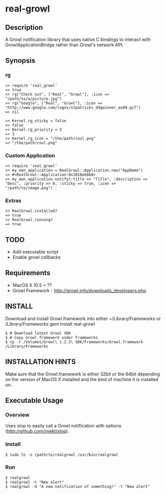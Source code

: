 real-growl
==========

Description
-----------

A Growl notification library that uses native C bindings to interact with GrowlApplicationBridge rather than Growl's network API.

Synopsis
--------

### rg

    >> require 'real_growl'
    => true
    >> rg("Check out", ["Real", "Growl"], :icon => "/path/to/a/picture.jpg")
    >> rg("Google", ["Real", "Growl"], :icon => "http://www.google.com/logos/stpatricks_d4gwinner_eo09.gif")
    => nil
  
    >> Kernel.rg_sticky = false
    => false
    >> Kernel.rg_priority = 3
    => 3
    >> Kernel.rg_icon = "/the/path/cool.png"
    => "/the/path/cool.png"
  
### Custom Application

    >> require 'real_growl'
    >> my_own_application = RealGrowl::Application.new("AppName")
    => #<RealGrowl::Application:0x1018eb6b8>
    >> my_own_application.notify(:title => "Title", :description => "Desc", :priority => 0, :sticky => true, :icon => "/path/to/image.png")

### Extras
    >> RealGrowl.installed?
    => true
    >> RealGrowl.running?
    => true

TODO
----

  * Add executable script
  * Enable growl callbacks
  
Requirements
------------

* MacOS X 10.5 > ??
* Growl Framework - http://growl.info/downloads_developers.php

INSTALL
-------

Download and install Growl.framework into either ~/Library/Frameworks or /Library/Frameworks
gem install real-growl

    $ # Download latest Growl SDK
    $ # Copy Growl.framework under Frameworks
    $ cp -r /Volumes/Growl\ 1.2.2\ SDK/Frameworks/Growl.framework /Library/Frameworks

INSTALLATION HINTS
------------------

Make sure that the Growl.framework is either 32bit or the 64bit depending on the version of MacOS X
installed and the kind of machine it is installed on.

Executable Usage
----------------

### Overview

Uses slop to easily call a Growl notification with options (http://github.com/injekt/slop).

### Install

    $ sudo ln -s /path/to/realgrowl /usr/bin/realgrowl

### Run

    $ realgrowl 
    $ realgrowl -t "New alert"
    $ realgrowl -d "A new notification of something!" -t "New alert"
